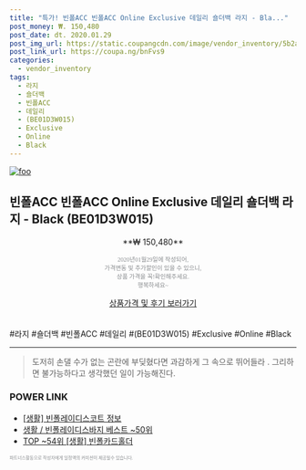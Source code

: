 ```yaml
--- 
title: "특가! 빈폴ACC 빈폴ACC Online Exclusive 데일리 숄더백 라지 - Bla..." 
post_money: ₩. 150,480 
post_date: dt. 2020.01.29 
post_img_url: https://static.coupangcdn.com/image/vendor_inventory/5b2a/bc5dc72fa7c2d168e12d78d652e90b490cf5d5e4ba850576f441a29d7cbb.jpg 
post_link_url: https://coupa.ng/bnFvs9 
categories: 
  - vendor_inventory 
tags: 
  - 라지 
  - 숄더백 
  - 빈폴ACC 
  - 데일리 
  - (BE01D3W015) 
  - Exclusive 
  - Online 
  - Black 
--- 
```

[![foo](https://static.coupangcdn.com/image/vendor_inventory/5b2a/bc5dc72fa7c2d168e12d78d652e90b490cf5d5e4ba850576f441a29d7cbb.jpg)](https://coupa.ng/bnFvs9) 

## 빈폴ACC 빈폴ACC Online Exclusive 데일리 숄더백 라지 - Black (BE01D3W015) 
<p style="text-align: center;">**₩ 150,480**</p> 
<p style="text-align: center;"><span style="color: #898c8f; font-family: Georgia,Times,serif; font-size: 0.75em;">2020년01월29일에 작성되어, <br>가격변동 및 추가할인이 있을 수 있으니,<br> 상품 가격을 꼭!확인해주세요.<br>행복하세요~</span> 
</p>	 
<div markdown="0" style="text-align: center;"><a href="https://coupa.ng/bnFvs9" class="btn btn--success">상품가격 및 후기 보러가기</a></div> 
<br><br> 
  #라지 #숄더백 #빈폴ACC #데일리 #(BE01D3W015) #Exclusive #Online #Black 
<hr> 

> 도저히 손댈 수가 없는 곤란에 부딪혔다면 과감하게 그 속으로 뛰어들라 . 그리하면 불가능하다고 생각했던 일이 가능해진다. 


### POWER LINK

* <a href="https://blog.naver.com/fasyy4321/221763703905" target="_blank"> [생활] 빈폴레이디스코트 정보 </a>
* <a href="https://blog.naver.com/santokki14/221777210418" target="_blank">생활 / 빈폴레이디스바지 베스트 ~50위</a>
* <a href="https://blog.naver.com/an0733/221786153744" target="_blank"> TOP ~54위 [생활] 빈폴카드홀더</a>

<span style="color: #898c8f; font-family: Georgia,Times,serif; font-size: 0.55em;">파트너스활동으로 작성자에게 일정액의 커미션이 제공될수 있습니다.</span> 
